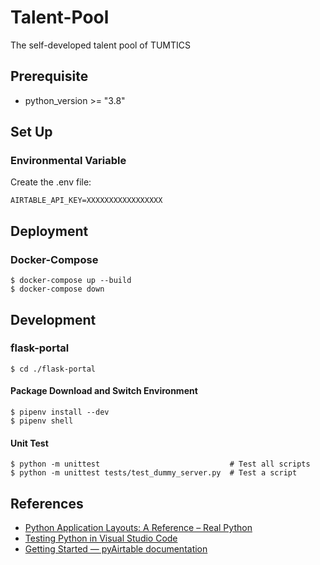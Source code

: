 # Talent-Pool
The self-developed talent pool of TUMTICS

## Prerequisite

* python_version >= "3.8"

## Set Up

### Environmental Variable

Create the .env file: 

```shell
AIRTABLE_API_KEY=XXXXXXXXXXXXXXXXX
```

## Deployment

### Docker-Compose

```shell
$ docker-compose up --build
$ docker-compose down
```

## Development

### flask-portal

```
$ cd ./flask-portal
```

#### Package Download and Switch Environment

```
$ pipenv install --dev
$ pipenv shell
```

#### Unit Test

```shell
$ python -m unittest                             # Test all scripts
$ python -m unittest tests/test_dummy_server.py  # Test a script
```

## References

* [Python Application Layouts: A Reference – Real Python](https://realpython.com/python-application-layouts/)
* [Testing Python in Visual Studio Code](https://code.visualstudio.com/docs/python/testing)
* [Getting Started — pyAirtable documentation](https://pyairtable.readthedocs.io/en/latest/getting-started.html)